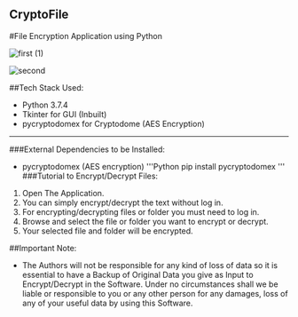 ## CryptoFile

#File Encryption Application using Python

![first (1)](https://user-images.githubusercontent.com/63862913/123994618-2c609080-d9eb-11eb-897f-50c9e52bfc8c.png)

![second](https://user-images.githubusercontent.com/63862913/123994628-2e2a5400-d9eb-11eb-9a70-5e0ca9470e67.png)

##Tech Stack Used:
* Python 3.7.4
* Tkinter for GUI (Inbuilt)
* pycryptodomex for Cryptodome (AES Encryption)
***
###External Dependencies to be Installed:
* pycryptodomex (AES encryption)
'''Python
pip install pycryptodomex
'''
###Tutorial to Encrypt/Decrypt Files:
1. Open The Application.
2. You can simply encrypt/decrypt the text without log in.
3. For encrypting/decrypting files or folder you must need to log in.
4. Browse and select the file or folder you want to encrypt or decrypt.
5. Your selected file and folder will be encrypted.

##Important Note:
* The Authors will not be responsible for any kind of loss of data so it is essential to have a Backup of Original Data you give as Input to Encrypt/Decrypt in the Software. Under no circumstances shall we be liable or responsible to you or any other person for any damages, loss of any of your useful data by using this Software. 

